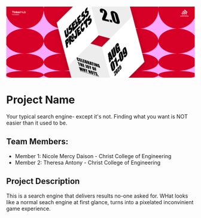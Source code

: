 ![Thappanam](https://raw.githubusercontent.com/berrysod-a/inconvenient-seachbar/refs/heads/main/useless.png)
# Project Name
Your typical search engine- except it's not. Finding what you want is NOT easier than it used to be.
## Team Members:
- Member 1: Nicole Mercy Daison - Christ College of Engineering
- Member 2: Theresa Antony - Christ College of Engineering
## Project Description
This is a search engine that delivers results no-one asked for. WHat looks like a normal seach engine at first glance, turns into a pixelated inconvinient game experience. 
